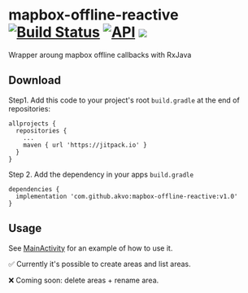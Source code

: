 # mapbox-offline-reactive [![Build Status](https://travis-ci.org/akvo/mapbox-offline-reactive.svg?branch=master)](https://travis-ci.org/akvo/mapbox-offline-reactive) [![API](https://img.shields.io/badge/API-15%2B-brightgreen.svg?style=flat)](https://android-arsenal.com/api?level=15) [![](https://jitpack.io/v/akvo/mapbox-offline-reactive.svg)](https://jitpack.io/#akvo/mapbox-offline-reactive)

Wrapper aroung mapbox offline callbacks with RxJava

## Download
Step1. Add this code to your project's root `build.gradle` at the end of repositories:
```
allprojects {
  repositories {
    ...
    maven { url 'https://jitpack.io' }
  }
}
```

Step 2. Add the dependency in your apps `build.gradle`
```
dependencies {
  implementation 'com.github.akvo:mapbox-offline-reactive:v1.0'
}
```

## Usage
See [MainActivity](https://github.com/akvo/mapbox-offline-reactive/blob/master/app/src/main/java/org/akvo/flow/mapbox/offline/reactive/example/MainActivity.kt) for an example of how to use it.

✅ Currently it's possible to create areas and list areas.

❌ Coming soon: delete areas + rename area.
